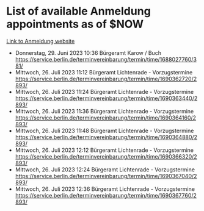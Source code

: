 # List of available Anmeldung appointments as of $NOW
[Link to Anmeldung website](https://service.berlin.de/terminvereinbarung/termin/tag.php?termin=1&anliegen[]=120686&dienstleisterlist=122210,122217,327316,122219,327312,122227,327314,122231,327346,122243,327348,122254,122252,329742,122260,329745,122262,329748,122271,327278,122273,327274,122277,327276,330436,122280,327294,122282,327290,122284,327292,122291,327270,122285,327266,122286,327264,122296,327268,150230,329760,122297,327286,122294,327284,122312,329763,122314,329775,122304,327330,122311,327334,122309,327332,317869,122281,327352,122279,329772,122283,122276,327324,122274,327326,122267,329766,122246,327318,122251,327320,122257,327322,122208,327298,122226,327300&herkunft=http%3A%2F%2Fservice.berlin.de%2Fdienstleistung%2F120686%2F)
- Donnerstag, 29. Juni 2023 10:36 Bürgeramt Karow / Buch https://service.berlin.de/terminvereinbarung/termin/time/1688027760/381/
- Mittwoch, 26. Juli 2023 11:12 Bürgeramt Lichtenrade - Vorzugstermine https://service.berlin.de/terminvereinbarung/termin/time/1690362720/2893/
- Mittwoch, 26. Juli 2023 11:24 Bürgeramt Lichtenrade - Vorzugstermine https://service.berlin.de/terminvereinbarung/termin/time/1690363440/2893/
- Mittwoch, 26. Juli 2023 11:36 Bürgeramt Lichtenrade - Vorzugstermine https://service.berlin.de/terminvereinbarung/termin/time/1690364160/2893/
- Mittwoch, 26. Juli 2023 11:48 Bürgeramt Lichtenrade - Vorzugstermine https://service.berlin.de/terminvereinbarung/termin/time/1690364880/2893/
- Mittwoch, 26. Juli 2023 12:12 Bürgeramt Lichtenrade - Vorzugstermine https://service.berlin.de/terminvereinbarung/termin/time/1690366320/2893/
- Mittwoch, 26. Juli 2023 12:24 Bürgeramt Lichtenrade - Vorzugstermine https://service.berlin.de/terminvereinbarung/termin/time/1690367040/2893/
- Mittwoch, 26. Juli 2023 12:36 Bürgeramt Lichtenrade - Vorzugstermine https://service.berlin.de/terminvereinbarung/termin/time/1690367760/2893/
